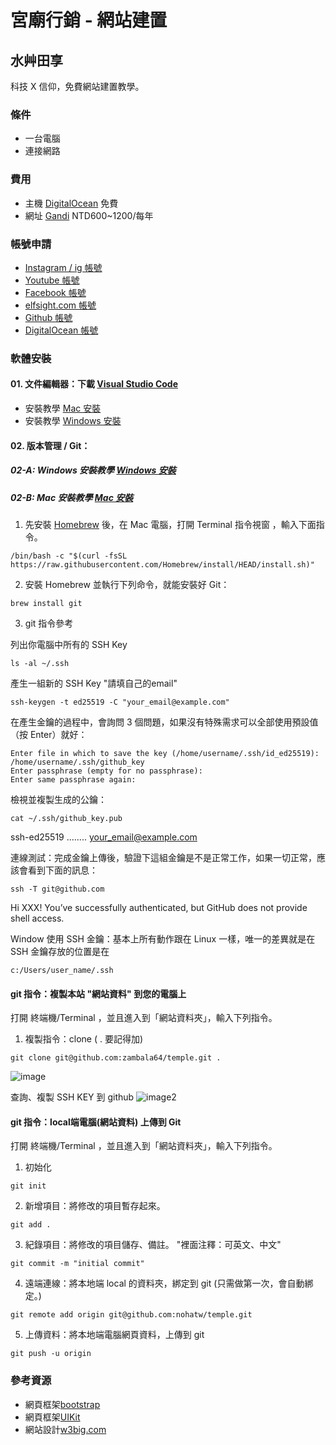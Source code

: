 # 宮廟行銷 - 網站建置
## 水艸田享
科技 X 信仰，免費網站建置教學。

### 條件
- 一台電腦
- 連接網路

### 費用
- 主機 [DigitalOcean](https://digitalocean.com/) 免費
- 網址 [Gandi](https://www.gandi.net/zh-Hant) NTD600~1200/每年

### 帳號申請
- [Instagram / ig 帳號](https://www.instagram.com/)
- [Youtube 帳號](https://youtube.com/)
- [Facebook 帳號](https://facebook.com/)
- [elfsight.com 帳號](https://apps.elfsight.com/sign-up/)
- [Github 帳號](https://pages.github.com/)
- [DigitalOcean 帳號](https://cloud.digitalocean.com/registrations/new)

### 軟體安裝
#### 01. 文件編輯器：下載 [Visual Studio Code](https://code.visualstudio.com/download)
- 安裝教學 [Mac 安裝](https://www.youtube.com/watch?v=V0umtTqyvyE)
- 安裝教學 [Windows 安裝](https://www.youtube.com/watch?v=ivgCJ1XmNMM)


#### 02. 版本管理 / Git：
##### 02-A: Windows 安裝教學 [Windows 安裝](https://git-scm.com/download/win)

##### 02-B: Mac 安裝教學 [Mac 安裝](https://docs.microsoft.com/zh-tw/devops/develop/git/install-and-set-up-git)
01. 先安裝 [Homebrew](https://brew.sh/) 後，在 Mac 電腦，打開 Terminal 指令視窗 ，輸入下面指令。
```
/bin/bash -c "$(curl -fsSL https://raw.githubusercontent.com/Homebrew/install/HEAD/install.sh)"
```
02. 安裝 Homebrew 並執行下列命令，就能安裝好 Git：
```
brew install git
```
03. git 指令參考

列出你電腦中所有的 SSH Key 
```
ls -al ~/.ssh
```

產生一組新的 SSH Key "請填自己的email"
```
ssh-keygen -t ed25519 -C "your_email@example.com"
```

在產生金鑰的過程中，會詢問 3 個問題，如果沒有特殊需求可以全部使用預設值（按 Enter）就好：
```
Enter file in which to save the key (/home/username/.ssh/id_ed25519): /home/username/.ssh/github_key
Enter passphrase (empty for no passphrase): 
Enter same passphrase again: 
```

檢視並複製生成的公鑰：
```
cat ~/.ssh/github_key.pub
``` 
ssh-ed25519 ........ your_email@example.com


連線測試：完成金鑰上傳後，驗證下這組金鑰是不是正常工作，如果一切正常，應該會看到下面的訊息：
```
ssh -T git@github.com
```
Hi XXX! You’ve successfully authenticated, but GitHub does not provide shell access.


Window 使用 SSH 金鑰：基本上所有動作跟在 Linux 一樣，唯一的差異就是在 SSH 金鑰存放的位置是在
```
c:/Users/user_name/.ssh
```

#### git 指令：複製本站 "網站資料"  到您的電腦上
打開 終端機/Terminal ，並且進入到「網站資料夾」，輸入下列指令。

1. 複製指令：clone ( . 要記得加)
```
git clone git@github.com:zambala64/temple.git . 
```

![image](https://walrus-app-f22gd.ondigitalocean.app/images/ssh-01.jpg)


查詢、複製 SSH KEY 到 github 
![image2](https://walrus-app-f22gd.ondigitalocean.app/images/ssh-02.jpg)


#### git 指令：local端電腦(網站資料) 上傳到 Git 
打開 終端機/Terminal ，並且進入到「網站資料夾」，輸入下列指令。

1. 初始化
```
git init
```

2. 新增項目：將修改的項目暫存起來。
```
git add .
```

3. 紀錄項目：將修改的項目儲存、備註。 "裡面注釋：可英文、中文"
```
git commit -m "initial commit"
```

4. 遠端連線：將本地端 local 的資料夾，綁定到 git (只需做第一次，會自動綁定。)
```
git remote add origin git@github.com:nohatw/temple.git
```

5. 上傳資料：將本地端電腦網頁資料，上傳到 git
```
git push -u origin
```


### 參考資源
- 網頁框架[bootstrap](https://getbootstrap.com/)
- 網頁框架[UIKit](https://getuikit.com/)
- 網站設計[w3big.com](http://www.w3big.com/zh-TW/)


